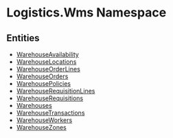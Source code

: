 ﻿---
uid: Logistics.Wms
---
# Logistics.Wms Namespace

## Entities
- [WarehouseAvailability](Logistics.Wms.WarehouseAvailability.md)  
- [WarehouseLocations](Logistics.Wms.WarehouseLocations.md)  
- [WarehouseOrderLines](Logistics.Wms.WarehouseOrderLines.md)  
- [WarehouseOrders](Logistics.Wms.WarehouseOrders.md)  
- [WarehousePolicies](Logistics.Wms.WarehousePolicies.md)  
- [WarehouseRequisitionLines](Logistics.Wms.WarehouseRequisitionLines.md)  
- [WarehouseRequisitions](Logistics.Wms.WarehouseRequisitions.md)  
- [Warehouses](Logistics.Wms.Warehouses.md)  
- [WarehouseTransactions](Logistics.Wms.WarehouseTransactions.md)  
- [WarehouseWorkers](Logistics.Wms.WarehouseWorkers.md)  
- [WarehouseZones](Logistics.Wms.WarehouseZones.md)  

